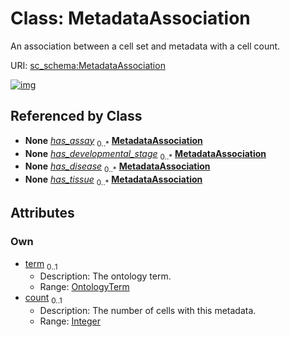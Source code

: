 
# Class: MetadataAssociation

An association between a cell set and metadata with a cell count.

URI: [sc_schema:MetadataAssociation](https://w3id.org/single-cell-schema/MetadataAssociation)


[![img](https://yuml.me/diagram/nofunky;dir:TB/class/[OntologyTerm],[OntologyTerm]<term%200..1-%20[MetadataAssociation&#124;count:integer%20%3F],[CellSet]++-%20has_assay%200..*>[MetadataAssociation],[CellSet]++-%20has_developmental_stage%200..*>[MetadataAssociation],[CellSet]++-%20has_disease%200..*>[MetadataAssociation],[CellSet]++-%20has_tissue%200..*>[MetadataAssociation],[CellSet])](https://yuml.me/diagram/nofunky;dir:TB/class/[OntologyTerm],[OntologyTerm]<term%200..1-%20[MetadataAssociation&#124;count:integer%20%3F],[CellSet]++-%20has_assay%200..*>[MetadataAssociation],[CellSet]++-%20has_developmental_stage%200..*>[MetadataAssociation],[CellSet]++-%20has_disease%200..*>[MetadataAssociation],[CellSet]++-%20has_tissue%200..*>[MetadataAssociation],[CellSet])

## Referenced by Class

 *  **None** *[has_assay](has_assay.md)*  <sub>0..\*</sub>  **[MetadataAssociation](MetadataAssociation.md)**
 *  **None** *[has_developmental_stage](has_developmental_stage.md)*  <sub>0..\*</sub>  **[MetadataAssociation](MetadataAssociation.md)**
 *  **None** *[has_disease](has_disease.md)*  <sub>0..\*</sub>  **[MetadataAssociation](MetadataAssociation.md)**
 *  **None** *[has_tissue](has_tissue.md)*  <sub>0..\*</sub>  **[MetadataAssociation](MetadataAssociation.md)**

## Attributes


### Own

 * [term](term.md)  <sub>0..1</sub>
     * Description: The ontology term.
     * Range: [OntologyTerm](OntologyTerm.md)
 * [count](count.md)  <sub>0..1</sub>
     * Description: The number of cells with this metadata.
     * Range: [Integer](types/Integer.md)
